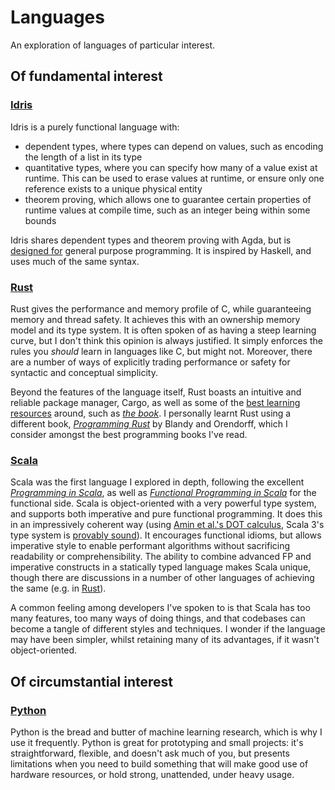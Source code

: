 # Languages

An exploration of languages of particular interest.

## Of fundamental interest

### [Idris](https://www.idris-lang.org/)

Idris is a purely functional language with:

 * dependent types, where types can depend on values, such as encoding the length of a list in its
   type
 * quantitative types, where you can specify how many of a value exist at runtime. This can be used
   to erase values at runtime, or ensure only one reference exists to a unique physical entity
 * theorem proving, which allows one to guarantee certain properties of runtime values at compile
   time, such as an integer being within some bounds

Idris shares dependent types and theorem proving with Agda, but is [designed for](http://docs.idris-lang.org/en/latest/faq/faq.html#what-are-the-differences-between-agda-and-idris) general purpose programming. It is inspired by Haskell, and uses much of the same syntax.

### [Rust](https://www.rust-lang.org/)

Rust gives the performance and memory profile of C, while guaranteeing memory and thread safety. It achieves this with an ownership memory model and its type system. It is often spoken of as having a steep learning curve, but I don't think this opinion is always justified. It simply enforces the rules you _should_ learn in languages like C, but might not. Moreover, there are a number of ways of explicitly trading performance or safety for syntactic and conceptual simplicity.

Beyond the features of the language itself, Rust boasts an intuitive and reliable package manager, Cargo, as well as some of the [best learning resources](https://www.rust-lang.org/learn) around, such as [_the book_](https://doc.rust-lang.org/book/). I personally learnt Rust using a different book, [_Programming Rust_](http://shop.oreilly.com/product/0636920040385.do) by Blandy and Orendorff, which I consider amongst the best programming books I've read.

### [Scala](https://www.scala-lang.org/)

Scala was the first language I explored in depth, following the excellent [_Programming in Scala_](https://www.artima.com/shop/programming_in_scala_4ed), as well as [_Functional Programming in Scala_](https://www.manning.com/books/functional-programming-in-scala) for the functional side. Scala is object-oriented with a very powerful type system, and supports both imperative and pure functional programming. It does this in an impressively coherent way (using [Amin et al.'s DOT calculus](https://infoscience.epfl.ch/record/215280), Scala 3's type system is [provably sound](https://dotty.epfl.ch/blog/2016/02/17/scaling-dot-soundness.html)). It encourages functional idioms, but allows imperative style to enable performant algorithms without sacrificing readability or comprehensibility. The ability to combine advanced FP and imperative constructs in a statically typed language makes Scala unique, though there are discussions in a number of other languages of achieving the same (e.g. in [Rust](https://github.com/rust-lang/rfcs/issues/324)).

A common feeling among developers I've spoken to is that Scala has too many features, too many ways of doing things, and that codebases can become a tangle of different styles and techniques. I wonder if the language may have been simpler, whilst retaining many of its advantages, if it wasn't object-oriented.

## Of circumstantial interest

### [Python](https://www.python.org/)

Python is the bread and butter of machine learning research, which is why I use it frequently. Python is great for prototyping and small projects: it's straightforward, flexible, and doesn't ask much of you, but presents limitations when you need to build something that will make good use of hardware resources, or hold strong, unattended, under heavy usage.

